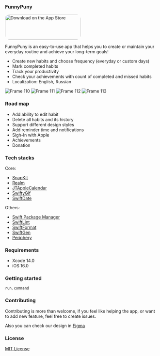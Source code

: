 ### FunnyPuny

<a href="https://apps.apple.com/us/app/funnypuny/id6444834294?itsct=apps_box_badge&amp;itscg=30200" style="display: inline-block; overflow: hidden; border-radius: 13px; width: 250px; height: 83px;"><img src="https://tools.applemediaservices.com/api/badges/download-on-the-app-store/white/en-us?size=250x83&amp;releaseDate=1671580800?h=d19c2e04b3683f9cdfac455ce928925e" alt="Download on the App Store" style="border-radius: 13px; width: 250px; height: 83px;"></a>

FunnyPuny is an easy-to-use app that helps you to create or maintain your everyday routine and achieve your long-term goals!
- Create new habits and choose frequency (everyday or custom days)
- Mark completed habits
- Track your productivity 
- Check your achievements with count of completed and missed habits 
- Localization: English, Russian 

![Frame 110](https://user-images.githubusercontent.com/104151157/208861154-9101b9ee-1c06-4c56-9785-ada5a4fc6242.jpg)
![Frame 111](https://user-images.githubusercontent.com/104151157/208861162-1ea1169e-a96e-41be-af90-9b20fc01ebdf.jpg)
![Frame 112](https://user-images.githubusercontent.com/104151157/208861164-2f9476eb-5c95-46c3-9535-f7f52f2a31d4.jpg)
![Frame 113](https://user-images.githubusercontent.com/104151157/208861167-acf340a6-feff-4e44-993d-103df1ffe04f.jpg)

### Road map

 - Add ability to edit habit 
 - Delete all habits and its history
 - Support different design styles
 - Add reminder time and notifications
 - Sigh-In with Apple
 - Achievements
 - Donation
 
### Tech stacks

Core:
-   [SnapKit](https://github.com/SnapKit/SnapKit)
-   [Realm](https://github.com/realm/realm-swift)
-   [JTAppleCalendar](https://github.com/patchthecode/JTAppleCalendar)
-   [SwiftyGif](https://github.com/kirualex/SwiftyGif)
-   [SwiftDate](https://github.com/malcommac/SwiftDate)

Others:
-   [Swift Package Manager](https://github.com/apple/swift-package-manager)
-   [SwiftLint](https://github.com/realm/SwiftLint)
-   [SwiftFormat](https://github.com/nicklockwood/SwiftFormat)
-   [SwiftGen](https://github.com/SwiftGen/SwiftGen)
-   [Periphery](https://github.com/peripheryapp/periphery)

### Requirements

-   Xcode 14.0
-   iOS 16.0

### Getting started

```run.command```

### Contributing

Contributing is more than welcome, if you feel like helping the app, or want to add new feature, feel free to create issues.

Also you can check our design in [Figma](https://www.figma.com/file/MQywa4zTs38WoIXbEYfn8P/FunnyPuny?node-id=0%3A1&t=GDlCW2aRT9UTEphs-1)

### License

[MIT License](https://github.com/FunnyPuny/iOS-App/blob/main/LICENSE)
